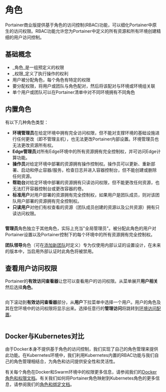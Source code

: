 # 角色

Portainer商业版提供基于角色的访问控制(RBAC)功能，可以细化Portainer中原生的访问权限。RBAC功能允许您为Portainer中定义的所有资源和所有环境创建精细的用户访问控制。

## 基础概念

* _角色_是一组预定义的权限
* _权限_定义了执行操作的权利
* 用户被分配角色，每个角色有特定的权限
* 要分配权限，将用户或团队与角色配对，然后将该配对与环境或环境组关联
* 单个用户或团队可以在Portainer清单中对不同环境拥有不同角色

## 内置角色

有以下几种角色类型：

* **环境管理员**在给定环境中拥有完全访问权限，但不能对支撑环境的基础设施进行任何更改（即不管理主机），也无法更改Portainer内部设置。环境管理员也无法更改资源所有权。
* **Edge管理员**对所有Edge环境中的所有资源拥有完全控制权，并可访问Edge计算功能。
* **操作员**对给定环境中部署的资源拥有操作控制权。操作员可以更新、重新部署、启动和停止容器/服务，检查日志并进入容器控制台，但不能创建或删除任何资源。
* **帮助台**对给定环境中部署的资源拥有只读访问权限，但不能更改任何资源，也无法打开容器控制台或更改容器的卷。
* **标准用户**对用户部署的资源拥有完全控制权，如果用户是团队成员，则对该团队用户部署的资源拥有完全控制权。
* **只读用户**对他们有权查看的资源（团队成员创建的资源以及公共资源）拥有只读访问权限。

<figure><img src="..//assets/2.20-user-roles-list.png" alt=""><figcaption></figcaption></figure>

**管理员**角色独立于其他角色，实际上充当"全局管理员"。被分配此角色的用户对Portainer设置以及Portainer控制下的每个环境中的所有资源拥有完全控制权。


**团队领导**角色（可在[添加新团队](teams/add.md)时定义）专为仅使用内部认证的设置设计，在未来的版本中，当启用外部认证时此角色将被禁用。


## 查看用户访问权限

Portainer的**有效访问查看器**让您可以查看用户的访问权限。从菜单展开**用户相关**然后选择**角色**。

<figure><img src="..//assets/2.20-users-roles.gif" alt=""><figcaption></figcaption></figure>

向下滚动到**有效访问查看器**部分，从**用户**下拉菜单中选择一个用户。用户的角色及其在您环境中的访问权限将显示出来。选择任意行的**管理访问**将跳转到[环境访问配置](../environments/access.md)。

<figure><img src="..//assets/2.15-settings-users-roles-access.png" alt=""><figcaption></figcaption></figure>

## Docker与Kubernetes对比

由于Docker本身不提供基于角色的访问控制，我们实现了自己的角色管理来提供此功能。在Kubernetes环境中，我们利用Kubernetes内置的RBAC功能与我们自己的角色管理相结合，为角色和访问提供安全性和灵活性。

有关每个角色在Docker和Swarm环境中的权限更多信息，请参阅我们的[Docker角色和权限文档](../../advanced/docker-roles-and-permissions.md)。有关我们如何将Portainer角色映射到Kubernetes角色的更多信息，请参阅我们的[角色和绑定文档](../../advanced/kubernetes-roles-and-bindings.md)。
